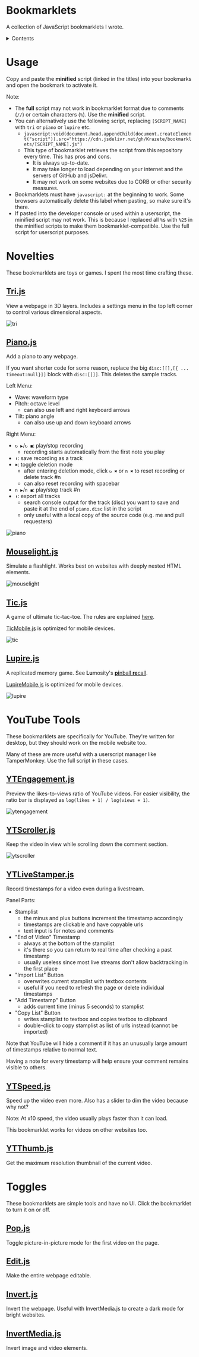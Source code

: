 # Bookmarklets

A collection of JavaScript bookmarklets I wrote.

<details>
<summary>Contents</summary>

- [Usage](#usage)
- [Novelties](#novelties)
  - [Tri.js](#trijs)
  - [Piano.js](#pianojs)
  - [Mouselight.js](#mouselightjs)
  - [Tic.js](#ticjs)
  - [Lupire.js](#lupirejs)
- [YouTube Tools](#youtube-tools)
  - [YTEngagement.js](#ytengagementjs)
  - [YTScroller.js](#ytscrollerjs)
  - [YTLiveStamper.js](#ytlivestamperjs)
  - [YTSpeed.js](#ytspeedjs)
  - [YTThumb.js](#ytthumbjs)
- [Toggles](#toggles)
  - [Pop.js](#popjs)
  - [Edit.js](#editjs)
  - [Invert.js](#invertjs)
  - [InvertMedia.js](#invertmediajs)

</details>

# Usage

Copy and paste the **minified** script (linked in the titles) into your bookmarks and open the bookmark to activate it.

Note:

- The **full** script may not work in bookmarklet format due to comments (`//`) or certain characters (`%`). Use the **minified** script.
- You can alternatively use the following script, replacing `[SCRIPT_NAME]` with `tri` or `piano` or `lupire` etc.
  - `javascript:void(document.head.appendChild(document.createElement("script")).src="https://cdn.jsdelivr.net/gh/Krazete/bookmarklets/[SCRIPT_NAME].js")`
  - This type of bookmarklet retrieves the script from this repository every time. This has pros and cons.
    - It is always up-to-date.
    - It may take longer to load depending on your internet and the servers of GitHub and jsDelivr.
    - It may not work on some websites due to CORB or other security measures.
- Bookmarklets must have `javascript:` at the beginning to work.  Some browsers automatically delete this label when pasting, so make sure it's there.
- If pasted into the developer console or used within a userscript, the minified script may not work. This is because I replaced all `%`s with `%25` in the minified scripts to make them bookmarklet-compatible. Use the full script for userscript purposes.

# Novelties

These bookmarklets are toys or games. I spent the most time crafting these.

## [Tri.js](https://raw.githubusercontent.com/Krazete/bookmarklets/master/min/tri.min.js)

View a webpage in 3D layers. Includes a settings menu in the top left corner to control various dimensional aspects.

![tri](https://github.com/Krazete/bookmarklets/blob/master/gif/tri.gif)

## [Piano.js](https://raw.githubusercontent.com/Krazete/bookmarklets/master/min/piano.min.js)

Add a piano to any webpage.

If you want shorter code for some reason, replace the big `disc:[[],[{ ... timeout:null}]]` block with `disc:[[]]`. This deletes the sample tracks.

Left Menu:

- Wave: waveform type
- Pitch: octave level
  - can also use left and right keyboard arrows
- Tilt: piano angle
  - can also use up and down keyboard arrows

Right Menu:

- `↻ ▶`/`↻ ◼`: play/stop recording
  - recording starts automatically from the first note you play
- `⬇`: save recording as a track
- `✖`: toggle deletion mode
  - after entering deletion mode, click `↻ ✖` or `n ✖` to reset recording or delete track #n
  - can also reset recording with spacebar
- `n ▶`/`n ◼`: play/stop track #n
- `⬆︎`: export all tracks
  - search console output for the track (disc) you want to save and paste it at the end of `piano.disc` list in the script
  - only useful with a local copy of the source code (e.g. me and pull requesters)

![piano](https://github.com/Krazete/bookmarklets/blob/master/gif/piano.gif)

## [Mouselight.js](https://raw.githubusercontent.com/Krazete/bookmarklets/master/min/mouselight.min.js)

Simulate a flashlight. Works best on websites with deeply nested HTML elements.

![mouselight](https://github.com/Krazete/bookmarklets/blob/master/gif/mouselight.gif)

## [Tic.js](https://raw.githubusercontent.com/Krazete/bookmarklets/master/min/tic.min.js)

A game of ultimate tic-tac-toe. The rules are explained [here](https://mathwithbaddrawings.com/2013/06/16/ultimate-tic-tac-toe/).

[TicMobile.js](https://raw.githubusercontent.com/Krazete/bookmarklets/master/min/ticmobile.min.js) is optimized for mobile devices.

![tic](https://github.com/Krazete/bookmarklets/blob/master/gif/tic.gif)

## [Lupire.js](https://raw.githubusercontent.com/Krazete/bookmarklets/master/min/lupire.min.js)

A replicated memory game. See **Lu**mosity's [**pi**nball **re**call](https://lumosity.com/brain-games/pinball-recall).

[LupireMobile.js](https://raw.githubusercontent.com/Krazete/bookmarklets/master/min/lupiremobile.min.js) is optimized for mobile devices.

![lupire](https://github.com/Krazete/bookmarklets/blob/master/gif/lupire.gif)

# YouTube Tools

These bookmarklets are specifically for YouTube. They're written for desktop, but they should work on the mobile website too.

Many of these are more useful with a userscript manager like TamperMonkey. Use the full script in these cases.

## [YTEngagement.js](https://raw.githubusercontent.com/Krazete/bookmarklets/master/min/ytengagement.min.js)

Preview the likes-to-views ratio of YouTube videos. For easier visibility, the ratio bar is displayed as `log(likes + 1) / log(views + 1)`.

![ytengagement](https://github.com/Krazete/bookmarklets/blob/master/gif/ytsentiment.gif)

## [YTScroller.js](https://raw.githubusercontent.com/Krazete/bookmarklets/master/min/ytscroller.min.js)

Keep the video in view while scrolling down the comment section.

![ytscroller](https://github.com/Krazete/bookmarklets/blob/master/gif/ytscroller.gif)

## [YTLiveStamper.js](https://raw.githubusercontent.com/Krazete/bookmarklets/master/min/ytlivestamper.min.js)

Record timestamps for a video even during a livestream.

Panel Parts:

- Stamplist
  - the minus and plus buttons increment the timestamp accordingly
  - timestamps are clickable and have copyable urls
  - text input is for notes and comments
- "End of Video" Timestamp
  - always at the bottom of the stamplist
  - it's there so you can return to real time after checking a past timestamp
  - usually useless since most live streams don't allow backtracking in the first place
- "Import List" Button
  - overwrites current stamplist with textbox contents
  - useful if you need to refresh the page or delete individual timestamps
- "Add Timestamp" Button
  - adds current time (minus 5 seconds) to stamplist
- "Copy List" Button
  - writes stamplist to textbox and copies textbox to clipboard
  - double-click to copy stamplist as list of urls instead (cannot be imported)

Note that YouTube will hide a comment if it has an unusually large amount of timestamps relative to normal text.

Having a note for every timestamp will help ensure your comment remains visible to others.

## [YTSpeed.js](https://raw.githubusercontent.com/Krazete/bookmarklets/master/min/ytspeed.min.js)

Speed up the video even more. Also has a slider to dim the video because why not?

Note: At x10 speed, the video usually plays faster than it can load.

This bookmarklet works for videos on other websites too.

## [YTThumb.js](https://raw.githubusercontent.com/Krazete/bookmarklets/master/min/ytthumb.min.js)

Get the maximum resolution thumbnail of the current video.

# Toggles

These bookmarklets are simple tools and have no UI. Click the bookmarklet to turn it on or off.

## [Pop.js](https://raw.githubusercontent.com/Krazete/bookmarklets/master/min/pop.min.js)

Toggle picture-in-picture mode for the first video on the page.

## [Edit.js](https://raw.githubusercontent.com/Krazete/bookmarklets/master/min/edit.min.js)

Make the entire webpage editable.

## [Invert.js](https://raw.githubusercontent.com/Krazete/bookmarklets/master/min/invert.min.js)

Invert the webpage. Useful with InvertMedia.js to create a dark mode for bright websites.

## [InvertMedia.js](https://raw.githubusercontent.com/Krazete/bookmarklets/master/min/invertmedia.min.js)

Invert image and video elements.

